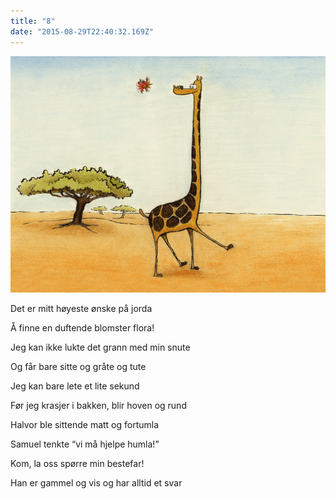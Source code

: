 ```yaml
---
title: "8"
date: "2015-08-29T22:40:32.169Z"
---
```

![Sjiraffen Samuel og Kolibrien Kris](./006.png)

Det er mitt høyeste ønske på jorda

Å finne en duftende blomster flora!


Jeg kan ikke lukte det grann med min snute

Og får bare sitte og gråte og tute


Jeg kan bare lete et lite sekund

Før jeg krasjer i bakken, blir hoven og rund


Halvor ble sittende matt og fortumla

Samuel tenkte “vi må hjelpe humla!”


Kom, la oss spørre min bestefar!

Han er gammel og vis og har alltid et svar

